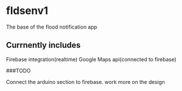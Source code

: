 # fldsenv1

The base of the flood notification app

## Currnently includes

Firebase integration(realtime)
Google Maps api(connected to firebase)

###TODO

Connect the arduino section to firebase.
work more on the design
